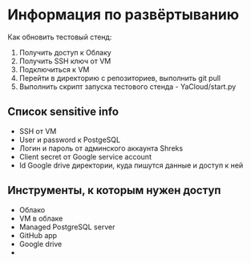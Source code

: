 # Информация по развёртыванию

Как обновить тестовый стенд:

1. Получить доступ к Облаку
2. Получить SSH ключ от VM
3. Подключиться к VM
4. Перейти в директорию с репозиториев, выполнить git pull
5. Выполнить скрипт запуска тестового стенда - YaCloud/start.py

## Список sensitive info

- SSH от VM
- User и  password к PostgeSQL
- Логин и пароль от админского аккаунта Shreks
- Client secret от Google service account
- Id Google drive директории, куда пишутся данные и доступ к ней
 
## Инструменты, к которым нужен доступ

- Облако
- VM в облаке
- Managed PostgreSQL server
- GitHub app
- Google drive
- 